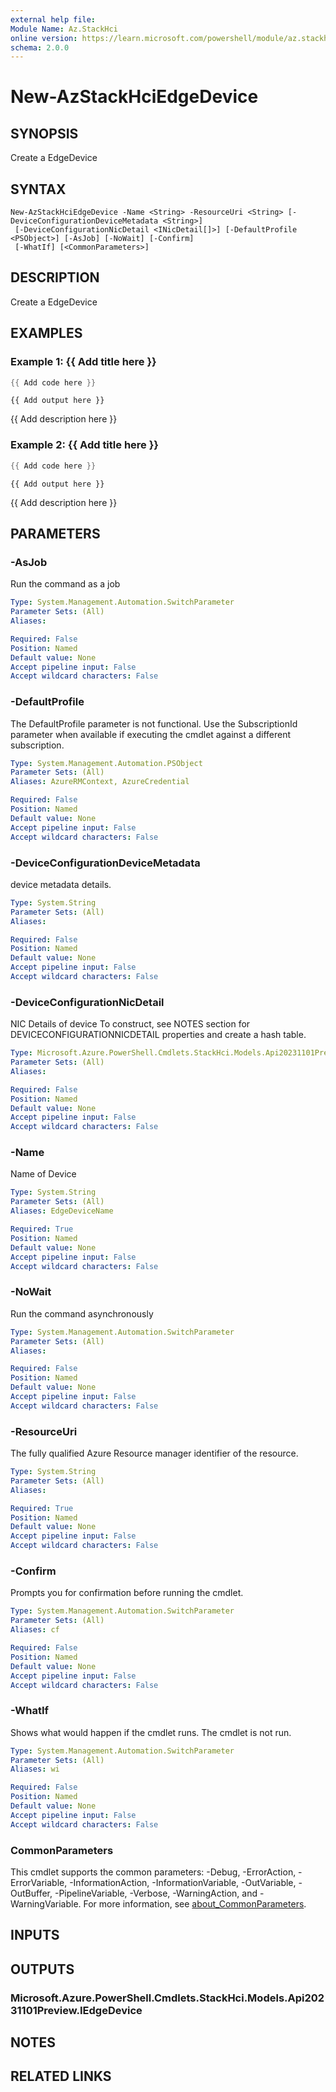 ```yaml
---
external help file:
Module Name: Az.StackHci
online version: https://learn.microsoft.com/powershell/module/az.stackhci/new-azstackhciedgedevice
schema: 2.0.0
---
```


# New-AzStackHciEdgeDevice

## SYNOPSIS
Create a EdgeDevice

## SYNTAX

```
New-AzStackHciEdgeDevice -Name <String> -ResourceUri <String> [-DeviceConfigurationDeviceMetadata <String>]
 [-DeviceConfigurationNicDetail <INicDetail[]>] [-DefaultProfile <PSObject>] [-AsJob] [-NoWait] [-Confirm]
 [-WhatIf] [<CommonParameters>]
```

## DESCRIPTION
Create a EdgeDevice

## EXAMPLES

### Example 1: {{ Add title here }}
```powershell
{{ Add code here }}
```

```output
{{ Add output here }}
```

{{ Add description here }}

### Example 2: {{ Add title here }}
```powershell
{{ Add code here }}
```

```output
{{ Add output here }}
```

{{ Add description here }}

## PARAMETERS

### -AsJob
Run the command as a job

```yaml
Type: System.Management.Automation.SwitchParameter
Parameter Sets: (All)
Aliases:

Required: False
Position: Named
Default value: None
Accept pipeline input: False
Accept wildcard characters: False
```

### -DefaultProfile
The DefaultProfile parameter is not functional.
Use the SubscriptionId parameter when available if executing the cmdlet against a different subscription.

```yaml
Type: System.Management.Automation.PSObject
Parameter Sets: (All)
Aliases: AzureRMContext, AzureCredential

Required: False
Position: Named
Default value: None
Accept pipeline input: False
Accept wildcard characters: False
```

### -DeviceConfigurationDeviceMetadata
device metadata details.

```yaml
Type: System.String
Parameter Sets: (All)
Aliases:

Required: False
Position: Named
Default value: None
Accept pipeline input: False
Accept wildcard characters: False
```

### -DeviceConfigurationNicDetail
NIC Details of device
To construct, see NOTES section for DEVICECONFIGURATIONNICDETAIL properties and create a hash table.

```yaml
Type: Microsoft.Azure.PowerShell.Cmdlets.StackHci.Models.Api20231101Preview.INicDetail[]
Parameter Sets: (All)
Aliases:

Required: False
Position: Named
Default value: None
Accept pipeline input: False
Accept wildcard characters: False
```

### -Name
Name of Device

```yaml
Type: System.String
Parameter Sets: (All)
Aliases: EdgeDeviceName

Required: True
Position: Named
Default value: None
Accept pipeline input: False
Accept wildcard characters: False
```

### -NoWait
Run the command asynchronously

```yaml
Type: System.Management.Automation.SwitchParameter
Parameter Sets: (All)
Aliases:

Required: False
Position: Named
Default value: None
Accept pipeline input: False
Accept wildcard characters: False
```

### -ResourceUri
The fully qualified Azure Resource manager identifier of the resource.

```yaml
Type: System.String
Parameter Sets: (All)
Aliases:

Required: True
Position: Named
Default value: None
Accept pipeline input: False
Accept wildcard characters: False
```

### -Confirm
Prompts you for confirmation before running the cmdlet.

```yaml
Type: System.Management.Automation.SwitchParameter
Parameter Sets: (All)
Aliases: cf

Required: False
Position: Named
Default value: None
Accept pipeline input: False
Accept wildcard characters: False
```

### -WhatIf
Shows what would happen if the cmdlet runs.
The cmdlet is not run.

```yaml
Type: System.Management.Automation.SwitchParameter
Parameter Sets: (All)
Aliases: wi

Required: False
Position: Named
Default value: None
Accept pipeline input: False
Accept wildcard characters: False
```

### CommonParameters
This cmdlet supports the common parameters: -Debug, -ErrorAction, -ErrorVariable, -InformationAction, -InformationVariable, -OutVariable, -OutBuffer, -PipelineVariable, -Verbose, -WarningAction, and -WarningVariable. For more information, see [about_CommonParameters](http://go.microsoft.com/fwlink/?LinkID=113216).

## INPUTS

## OUTPUTS

### Microsoft.Azure.PowerShell.Cmdlets.StackHci.Models.Api20231101Preview.IEdgeDevice

## NOTES

## RELATED LINKS

